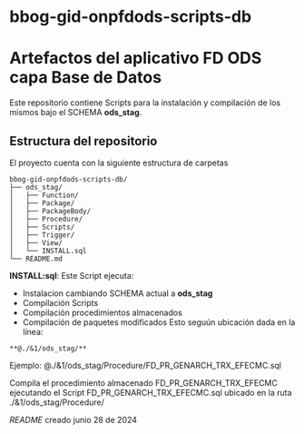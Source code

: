 # bbog-gid-onpfdods-scripts-db

# Artefactos del aplicativo FD ODS capa Base de Datos

Este repositorio contiene Scripts para la instalación y compilación de los mismos bajo el SCHEMA **ods_stag**. 

## Estructura del repositorio
El proyecto cuenta con la siguiente estructura de carpetas 

~~~
bbog-gid-onpfdods-scripts-db/
├── ods_stag/
│   ├── Function/
│   ├── Package/
│   ├── PackageBody/
│   ├── Procedure/
│   ├── Scripts/
│   ├── Trigger/
│   ├── View/
│   └── INSTALL.sql 
└── README.md
~~~

**INSTALL:sql**: Este Script ejecuta:
- Instalacion cambiando SCHEMA actual a **ods_stag**
- Compilación Scripts
- Compilación procedimientos almacenados
- Compilación de paquetes modificados
Esto seguún ubicación dada en la línea:
~~~
**@./&1/ods_stag/**
~~~
 
 Ejemplo: @./&1/ods_stag/Procedure/FD_PR_GENARCH_TRX_EFECMC.sql  
 
 Compila el procedimiento almacenado FD_PR_GENARCH_TRX_EFECMC ejecutando el Script FD_PR_GENARCH_TRX_EFECMC.sql ubicado en la ruta ./&1/ods_stag/Procedure/

 *README* creado junio 28 de 2024
